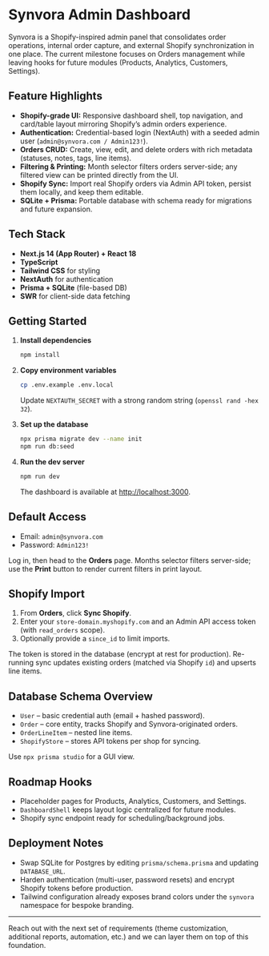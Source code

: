 # Synvora Admin Dashboard

Synvora is a Shopify-inspired admin panel that consolidates order operations, internal order capture, and external Shopify synchronization in one place. The current milestone focuses on Orders management while leaving hooks for future modules (Products, Analytics, Customers, Settings).

## Feature Highlights

- **Shopify-grade UI:** Responsive dashboard shell, top navigation, and card/table layout mirroring Shopify’s admin orders experience.
- **Authentication:** Credential-based login (NextAuth) with a seeded admin user (`admin@synvora.com / Admin123!`).
- **Orders CRUD:** Create, view, edit, and delete orders with rich metadata (statuses, notes, tags, line items).
- **Filtering & Printing:** Month selector filters orders server-side; any filtered view can be printed directly from the UI.
- **Shopify Sync:** Import real Shopify orders via Admin API token, persist them locally, and keep them editable.
- **SQLite + Prisma:** Portable database with schema ready for migrations and future expansion.

## Tech Stack

- **Next.js 14 (App Router) + React 18**
- **TypeScript**
- **Tailwind CSS** for styling
- **NextAuth** for authentication
- **Prisma + SQLite** (file-based DB)
- **SWR** for client-side data fetching

## Getting Started

1. **Install dependencies**
   ```bash
   npm install
   ```

2. **Copy environment variables**
   ```bash
   cp .env.example .env.local
   ```
   Update `NEXTAUTH_SECRET` with a strong random string (`openssl rand -hex 32`).

3. **Set up the database**
   ```bash
   npx prisma migrate dev --name init
   npm run db:seed
   ```

4. **Run the dev server**
   ```bash
   npm run dev
   ```
   The dashboard is available at [http://localhost:3000](http://localhost:3000).

## Default Access

- Email: `admin@synvora.com`
- Password: `Admin123!`

Log in, then head to the **Orders** page. Months selector filters server-side; use the **Print** button to render current filters in print layout.

## Shopify Import

1. From **Orders**, click **Sync Shopify**.
2. Enter your `store-domain.myshopify.com` and an Admin API access token (with `read_orders` scope).
3. Optionally provide a `since_id` to limit imports.

The token is stored in the database (encrypt at rest for production). Re-running sync updates existing orders (matched via Shopify `id`) and upserts line items.

## Database Schema Overview

- `User` – basic credential auth (email + hashed password).
- `Order` – core entity, tracks Shopify and Synvora-originated orders.
- `OrderLineItem` – nested line items.
- `ShopifyStore` – stores API tokens per shop for syncing.

Use `npx prisma studio` for a GUI view.

## Roadmap Hooks

- Placeholder pages for Products, Analytics, Customers, and Settings.
- `DashboardShell` keeps layout logic centralized for future modules.
- Shopify sync endpoint ready for scheduling/background jobs.

## Deployment Notes

- Swap SQLite for Postgres by editing `prisma/schema.prisma` and updating `DATABASE_URL`.
- Harden authentication (multi-user, password resets) and encrypt Shopify tokens before production.
- Tailwind configuration already exposes brand colors under the `synvora` namespace for bespoke branding.

---

Reach out with the next set of requirements (theme customization, additional reports, automation, etc.) and we can layer them on top of this foundation.

